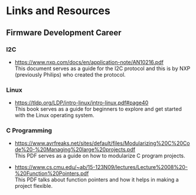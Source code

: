 # **Links and Resources**

## **Firmware Development Career**

### **I2C**
* https://www.nxp.com/docs/en/application-note/AN10216.pdf  
This document serves as a guide for the I2C protocol and this is by NXP (previously Philips) who created the protocol.

### **Linux**
* https://tldp.org/LDP/intro-linux/intro-linux.pdf#page40  
This book serves as a guide for beginners to explore and get started with the Linux operating system.

### **C Programming**
* https://www.avrfreaks.net/sites/default/files/Modularizing%20C%20Code%20-%20Managing%20large%20projects.pdf  
This PDF serves as a guide on how to modularize C program projects.  

* https://www.cs.cmu.edu/~ab/15-123N09/lectures/Lecture%2008%20-%20Function%20Pointers.pdf  
This PDF talks about function pointers and how it helps in making a project flexible.
